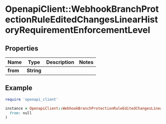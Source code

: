 # OpenapiClient::WebhookBranchProtectionRuleEditedChangesLinearHistoryRequirementEnforcementLevel

## Properties

| Name | Type | Description | Notes |
| ---- | ---- | ----------- | ----- |
| **from** | **String** |  |  |

## Example

```ruby
require 'openapi_client'

instance = OpenapiClient::WebhookBranchProtectionRuleEditedChangesLinearHistoryRequirementEnforcementLevel.new(
  from: null
)
```

